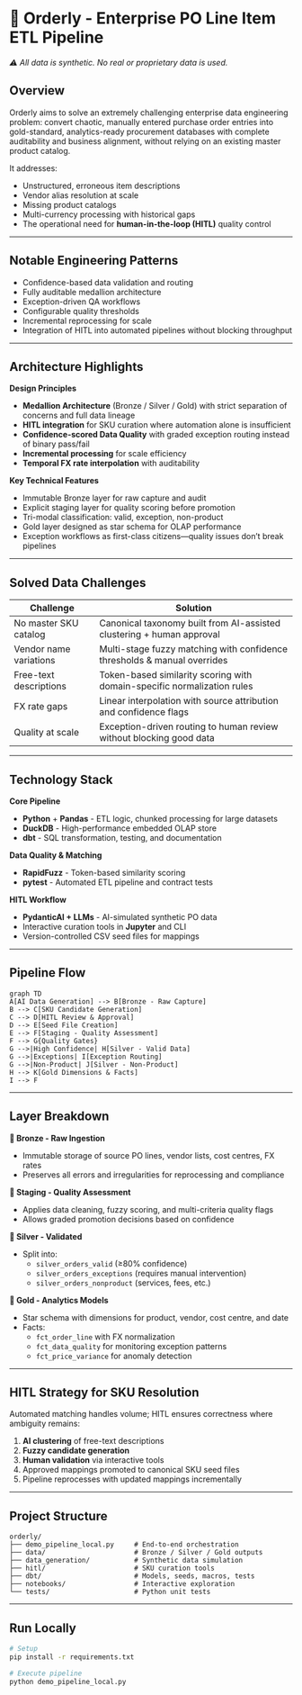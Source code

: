 # 🧾 Orderly - Enterprise PO Line Item ETL Pipeline

_⚠️ All data is synthetic. No real or proprietary data is used._

## **Overview**

Orderly aims to solve an extremely challenging enterprise data engineering problem: convert chaotic, manually entered purchase order entries into gold-standard, analytics-ready procurement databases with complete auditability and business alignment, without relying on an existing master product catalog.

It addresses:
- Unstructured, erroneous item descriptions
- Vendor alias resolution at scale
- Missing product catalogs
- Multi-currency processing with historical gaps
- The operational need for **human-in-the-loop (HITL)** quality control

***

## **Notable Engineering Patterns**

- Confidence-based data validation and routing
- Fully auditable medallion architecture
- Exception-driven QA workflows
- Configurable quality thresholds
- Incremental reprocessing for scale
- Integration of HITL into automated pipelines without blocking throughput

***

## **Architecture Highlights**

**Design Principles**
- **Medallion Architecture** (Bronze / Silver / Gold) with strict separation of concerns and full data lineage
- **HITL integration** for SKU curation where automation alone is insufficient
- **Confidence-scored Data Quality** with graded exception routing instead of binary pass/fail
- **Incremental processing** for scale efficiency
- **Temporal FX rate interpolation** with auditability

**Key Technical Features**
- Immutable Bronze layer for raw capture and audit
- Explicit staging layer for quality scoring before promotion
- Tri-modal classification: valid, exception, non-product
- Gold layer designed as star schema for OLAP performance
- Exception workflows as first-class citizens—quality issues don’t break pipelines

***

## **Solved Data Challenges**

| Challenge | Solution |
|-----------|----------|
| No master SKU catalog | Canonical taxonomy built from AI-assisted clustering + human approval |
| Vendor name variations | Multi-stage fuzzy matching with confidence thresholds & manual overrides |
| Free-text descriptions | Token-based similarity scoring with domain-specific normalization rules |
| FX rate gaps | Linear interpolation with source attribution and confidence flags |
| Quality at scale | Exception-driven routing to human review without blocking good data |

***

## **Technology Stack**

**Core Pipeline**
- **Python** + **Pandas** - ETL logic, chunked processing for large datasets
- **DuckDB** - High-performance embedded OLAP store
- **dbt** - SQL transformation, testing, and documentation

**Data Quality & Matching**
- **RapidFuzz** - Token-based similarity scoring
- **pytest** - Automated ETL pipeline and contract tests

**HITL Workflow**
- **PydanticAI + LLMs** - AI-simulated synthetic PO data
- Interactive curation tools in **Jupyter** and CLI
- Version-controlled CSV seed files for mappings

***

## **Pipeline Flow**

```mermaid
graph TD
A[AI Data Generation] --> B[Bronze - Raw Capture]
B --> C[SKU Candidate Generation]
C --> D[HITL Review & Approval]
D --> E[Seed File Creation]
E --> F[Staging - Quality Assessment]
F --> G{Quality Gates}
G -->|High Confidence| H[Silver - Valid Data]
G -->|Exceptions| I[Exception Routing]
G -->|Non-Product| J[Silver - Non-Product]
H --> K[Gold Dimensions & Facts]
I --> F
```

***

## **Layer Breakdown**

**🥉 Bronze - Raw Ingestion**
- Immutable storage of source PO lines, vendor lists, cost centres, FX rates
- Preserves all errors and irregularities for reprocessing and compliance

**🔄 Staging - Quality Assessment**
- Applies data cleaning, fuzzy scoring, and multi-criteria quality flags
- Allows graded promotion decisions based on confidence

**🥈 Silver - Validated**
- Split into:
  - `silver_orders_valid` (≥80% confidence)
  - `silver_orders_exceptions` (requires manual intervention)
  - `silver_orders_nonproduct` (services, fees, etc.)

**💎 Gold - Analytics Models**
- Star schema with dimensions for product, vendor, cost centre, and date
- Facts:
  - `fct_order_line` with FX normalization
  - `fct_data_quality` for monitoring exception patterns
  - `fct_price_variance` for anomaly detection

***

## **HITL Strategy for SKU Resolution**

Automated matching handles volume; HITL ensures correctness where ambiguity remains:

1. **AI clustering** of free-text descriptions
2. **Fuzzy candidate generation**
3. **Human validation** via interactive tools
4. Approved mappings promoted to canonical SKU seed files
5. Pipeline reprocesses with updated mappings incrementally

***

## **Project Structure**

```
orderly/
├── demo_pipeline_local.py     # End-to-end orchestration
├── data/                      # Bronze / Silver / Gold outputs
├── data_generation/           # Synthetic data simulation
├── hitl/                      # SKU curation tools
├── dbt/                       # Models, seeds, macros, tests
├── notebooks/                 # Interactive exploration
└── tests/                     # Python unit tests
```

***

## **Run Locally**

```bash
# Setup
pip install -r requirements.txt

# Execute pipeline
python demo_pipeline_local.py
```
